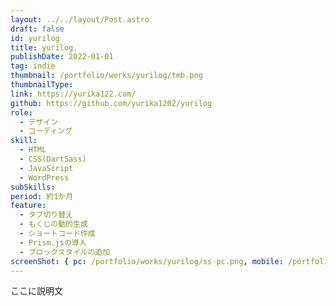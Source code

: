 ```yaml
---
layout: ../../layout/Post.astro
draft: false
id: yurilog
title: yurilog.
publishDate: 2022-01-01
tag: indie
thumbnail: /portfolio/works/yurilog/tmb.png
thumbnailType:
link: https://yurika122.com/
github: https://github.com/yurika1202/yurilog
role:
  - デザイン
  - コーディング
skill:
  - HTML
  - CSS(DartSass)
  - JavaScript
  - WordPress
subSkills:
period: 約1か月
feature:
  - タブ切り替え
  - もくじの動的生成
  - ショートコード作成
  - Prism.jsの導入
  - ブロックスタイルの追加
screenShot: { pc: /portfolio/works/yurilog/ss-pc.png, mobile: /portfolio/works/yurilog/ss-mobile.png }
---
```


ここに説明文
